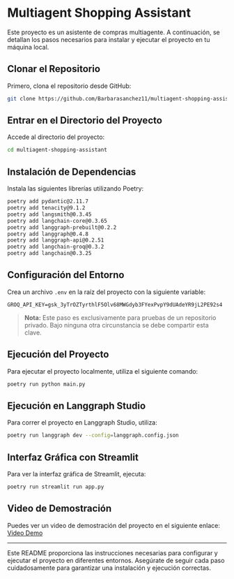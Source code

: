 # Multiagent Shopping Assistant

Este proyecto es un asistente de compras multiagente. A continuación, se detallan los pasos necesarios para instalar y ejecutar el proyecto en tu máquina local.

## Clonar el Repositorio

Primero, clona el repositorio desde GitHub:

```bash
git clone https://github.com/Barbarasanchez11/multiagent-shopping-assistant.git
```

## Entrar en el Directorio del Proyecto

Accede al directorio del proyecto:

```bash
cd multiagent-shopping-assistant
```

## Instalación de Dependencias

Instala las siguientes librerías utilizando Poetry:

```bash
poetry add pydantic@2.11.7
poetry add tenacity@9.1.2
poetry add langsmith@0.3.45
poetry add langchain-core@0.3.65
poetry add langgraph-prebuilt@0.2.2
poetry add langgraph@0.4.8
poetry add langgraph-api@0.2.51
poetry add langchain-groq@0.3.2
poetry add langchain@0.3.25
```

## Configuración del Entorno

Crea un archivo `.env` en la raíz del proyecto con la siguiente variable:

```plaintext
GROQ_API_KEY=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
```

> **Nota:** Este paso es exclusivamente para pruebas de un repositorio privado. Bajo ninguna otra circunstancia se debe compartir esta clave.

## Ejecución del Proyecto

Para ejecutar el proyecto localmente, utiliza el siguiente comando:

```bash
poetry run python main.py
```

## Ejecución en Langgraph Studio

Para correr el proyecto en Langgraph Studio, utiliza:

```bash
poetry run langgraph dev --config=langgraph.config.json
```

## Interfaz Gráfica con Streamlit

Para ver la interfaz gráfica de Streamlit, ejecuta:

```bash
poetry run streamlit run app.py
```

## Video de Demostración

Puedes ver un video de demostración del proyecto en el siguiente enlace: [Video Demo](https://drive.google.com/file/d/1PUEliao7GZgfDvu9xkDh_rseVvrtWO0e/view)

---

Este README proporciona las instrucciones necesarias para configurar y ejecutar el proyecto en diferentes entornos. Asegúrate de seguir cada paso cuidadosamente para garantizar una instalación y ejecución correctas.